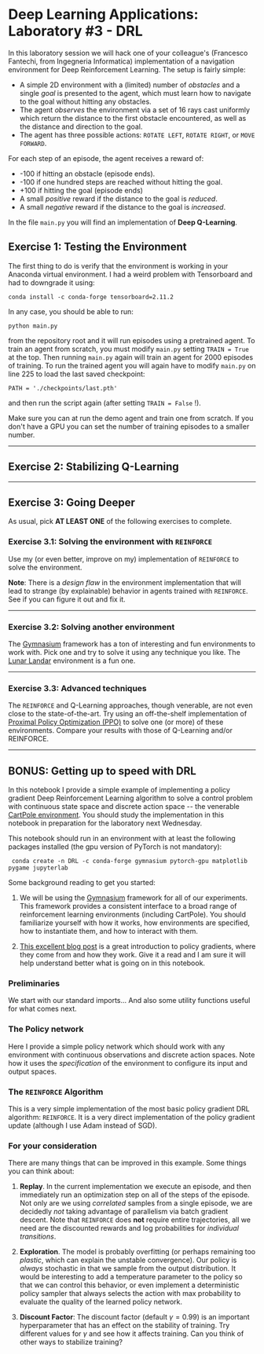 # Deep Learning Applications: Laboratory #3 - DRL

In this laboratory session we will hack one of your colleague's (Francesco Fantechi, from Ingegneria Informatica) implementation of a navigation environment for Deep Reinforcement Learning. The setup is fairly simple:

+ A simple 2D environment with a (limited) number of *obstacles* and a single *goal* is presented to the agent, which must learn how to navigate to the goal without hitting any obstacles.
+ The agent *observes* the environment via a set of 16 rays cast uniformly which return the distance to the first obstacle encountered, as well as the distance and direction to the goal.
+ The agent has three possible actions: `ROTATE LEFT`, `ROTATE RIGHT`, or `MOVE FORWARD`.

For each step of an episode, the agent receives a reward of:
+ -100 if hitting an obstacle (episode ends).
+ -100 if one hundred steps are reached without hitting the goal.
+ +100 if hitting the goal (episode ends)
+ A small *positive* reward if the distance to the goal is *reduced*.
+ A small *negative* reward if the distance to the goal is *increased*.

In the file `main.py` you will find an implementation of **Deep Q-Learning**.

## Exercise 1: Testing the Environment

The first thing to do is verify that the environment is working in your Anaconda virtual environment. I had a weird problem with Tensorboard and had to downgrade it using:

    conda install -c conda-forge tensorboard=2.11.2
    
In any case, you should be able to run:

    python main.py
    
from the repository root and it will run episodes using a pretrained agent. To train an agent from scratch, you must modify `main.py` setting `TRAIN = True` at the top. Then running `main.py` again will train an agent for 2000 episodes of training. To run the trained agent you will again have to modify `main.py` on line 225 to load the last saved checkpoint:

    PATH = './checkpoints/last.pth'
    
and then run the script again (after setting `TRAIN = False` !).

Make sure you can at run the demo agent and train one from scratch. If you don't have a GPU you can set the number of training episodes to a smaller number.

---
## Exercise 2: Stabilizing Q-Learning

---
## Exercise 3: Going Deeper

As usual, pick **AT LEAST ONE** of the following exercises to complete.

### Exercise 3.1: Solving the environment with `REINFORCE`

Use my (or even better, improve on my) implementation of `REINFORCE` to solve the environment.

**Note**: There is a *design flaw* in the environment implementation that will lead to strange (by explainable) behavior in agents trained with `REINFORCE`. See if you can figure it out and fix it.

---
### Exercise 3.2: Solving another environment

The [Gymnasium](https://gymnasium.farama.org/) framework has a ton of interesting and fun environments to work with. Pick one and try to solve it using any technique you like. The [Lunar Landar](https://gymnasium.farama.org/environments/box2d/lunar_lander/) environment is a fun one. 

---
### Exercise 3.3: Advanced techniques 

The `REINFORCE` and Q-Learning approaches, though venerable, are not even close to the state-of-the-art. Try using an off-the-shelf implementation of [Proximal Policy Optimization (PPO)](https://arxiv.org/abs/1707.06347) to solve one (or more) of these environments. Compare your results with those of Q-Learning and/or REINFORCE.

---
## BONUS: Getting up to speed with DRL

In this notebook I provide a simple example of implementing a policy gradient Deep Reinforcement Learning algorithm to solve a control problem with continuous state space and discrete action space -- the venerable [CartPole environment](https://gymnasium.farama.org/environments/classic_control/cart_pole/). You should study the implementation in this notebook in preparation for the laboratory next Wednesday.

This notebook should run in an environment with at least the following packages installed (the gpu version of PyTorch is not mandatory):

     conda create -n DRL -c conda-forge gymnasium pytorch-gpu matplotlib pygame jupyterlab
     
Some background reading to get you started:

1. We will be using the [Gymnasium](https://gymnasium.farama.org/) framework for all of our experiments. This framework provides a consistent interface to a broad range of reinforcement learning environments (including CartPole). You should familiarize yourself with how it works, how environments are specified, how to instantiate them, and how to interact with them.

2. [This excellent blog post](http://karpathy.github.io/2016/05/31/rl/) is a great introduction to policy gradients, where they come from and how they work. Give it a read and I am sure it will help understand better what is going on in this notebook.

### Preliminaries

We start with our standard imports... And also some utility functions useful for what comes next.

### The Policy network

Here I provide a simple policy network which should work with any environment with continuous observations and discrete action spaces. Note how it uses the *specification* of the environment to configure its input and output spaces. 

### The `REINFORCE` Algorithm

This is a very simple implementation of the most basic policy gradient DRL algorithm: `REINFORCE`. It is a very direct implementation of the policy gradient update (although I use Adam instead of SGD).

### For your consideration

There are many things that can be improved in this example. Some things you can think about:

1. **Replay**. In the current implementation we execute an episode, and then immediately run an optimization step on all of the steps of the episode. Not only are we using *correlated* samples from a single episode, we are decidedly *not* taking advantage of parallelism via batch gradient descent. Note that `REINFORCE` does **not** require entire trajectories, all we need are the discounted rewards and log probabilities for *individual transitions*.

2. **Exploration**. The model is probably overfitting (or perhaps remaining too *plastic*, which can explain the unstable convergence). Our policy is *always* stochastic in that we sample from the output distribution. It would be interesting to add a temperature parameter to the policy so that we can control this behavior, or even implement a deterministic policy sampler that always selects the action with max probability to evaluate the quality of the learned policy network.

3. **Discount Factor**: The discount factor (default $\gamma = 0.99$) is an important hyperparameter that has an effect on the stability of training. Try different values for $\gamma$ and see how it affects training. Can you think of other ways to stabilize training?


